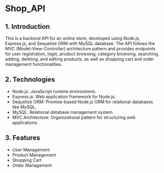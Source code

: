 # Shop_API
## 1. Introduction
This is a backend API for an online store, developed using Node.js, Express.js, and Sequelize ORM with MySQL database. The API follows the MVC (Model-View-Controller) architecture pattern and provides endpoints for user registration, login, product browsing, category browsing, searching, adding, deleting, and editing products, as well as shopping cart and order management functionalities.
## 2. Technologies
- Node.js: JavaScript runtime environment.
- Express.js: Web application framework for Node.js.
- Sequelize ORM: Promise-based Node.js ORM for relational databases like MySQL.
- MySQL: Relational database management system.
- MVC Architecture: Organizational pattern for structuring web applications.
## 3. Features
- User Management
- Product Management
- Shopping Cart
- Order Management